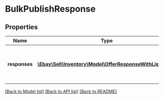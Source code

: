 # BulkPublishResponse

## Properties
Name | Type | Description | Notes
------------ | ------------- | ------------- | -------------
**responses** | [**\Ebay\Sell\Inventory\Model\OfferResponseWithListingId[]**](OfferResponseWithListingId.md) | A node is returned under the &lt;strong&gt;responses&lt;/strong&gt; container to indicate the success or failure of each offer that the seller was attempting to publish. | [optional] 

[[Back to Model list]](../../README.md#documentation-for-models) [[Back to API list]](../../README.md#documentation-for-api-endpoints) [[Back to README]](../../README.md)


